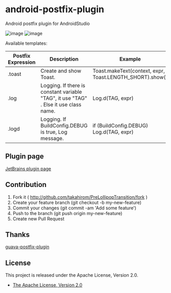 # android-postfix-plugin
Android postfix plugin for AndroidStudio

![image](https://cloud.githubusercontent.com/assets/1386930/7507612/3c131392-f4ad-11e4-98a0-e56dbfab8c69.gif)
![image](https://cloud.githubusercontent.com/assets/1386930/7448067/c8f2ceb6-f24a-11e4-8711-c5f2a5d205d4.gif)

Available templates:

|   Postfix Expression  | Description                                                                                                            | Example                                |
| --------------------- | ---------------------------------------------------------------------------------------------------------------------- | -------------------------------------- |
| .toast        | Create and show Toast.                                                                              | Toast.makeText(context, expr, Toast.LENGTH_SHORT).show()                    |
| .log        | Logging. If there is constant variable "TAG", it use "TAG" . Else it use class name.                  | Log.d(TAG, expr)                    |
| .logd        | Logging. If BuildConfig.DEBUG is true, Log message.                 | if (BuildConfig.DEBUG) Log.d(TAG, expr)                    |

Plugin page
---------------
[JetBrains plugin page](https://plugins.jetbrains.com/plugin/7775)


Contribution
----------------
1. Fork it ( http://github.com/takahirom/PreLollipopTransition/fork )
2. Create your feature branch (git checkout -b my-new-feature)
3. Commit your changes (git commit -am 'Add some feature')
4. Push to the branch (git push origin my-new-feature)
5. Create new Pull Request

Thanks
---------------
[guava-postfix-plugin](https://github.com/ukcrpb6/guava-postfix-plugin)


License
---------------
This project is released under the Apache License, Version 2.0.

* [The Apache License, Version 2.0](http://www.apache.org/licenses/LICENSE-2.0)
